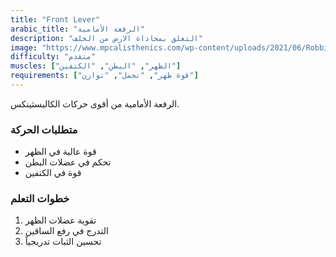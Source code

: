 ```yaml
---
title: "Front Lever"
arabic_title: "الرفعة الأمامية"
description: "التعلق بمحاذاة الارض من الخلف"
image: "https://www.mpcalisthenics.com/wp-content/uploads/2021/06/Robbie-Preston-Front-Lever.jpg"
difficulty: "متقدم"
muscles: ["الظهر", "البطن", "الكتفين"]
requirements: ["قوة ظهر", "تحمل", "توازن"]
---
```


الرفعة الأمامية من أقوى حركات الكاليسثينكس.

### متطلبات الحركة
- قوة عالية في الظهر
- تحكم في عضلات البطن
- قوة في الكتفين

### خطوات التعلم
1. تقوية عضلات الظهر
2. التدرج في رفع الساقين
3. تحسين الثبات تدريجياً
